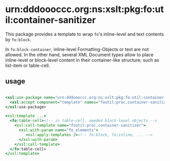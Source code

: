 # urn:dddoooccc.org:ns:xslt:pkg:fo:util:container-sanitizer

This package provides a template to wrap `fo`'s inline-level and text contents by `fo:block`.

In `fo:block-container`, inline-level Formatting-Objects or text are not allowed. 
In the other hand, several XML Document types allow to place inline-level or block-level content in their container-like structure;
such as list-item or table-cell.


## usage

```xslt

<xsl:use-package name="urn:dddoooccc.org:ns:xslt:pkg:fo:util:container-sanitizer">
  <xsl:accept component="template" names="foutil:proc.container-sanitizer"/>
</xsl:use-package>

<xsl:template ...>
  <fo:table-cell><!-- in table-cell, needed block-level objects -->
    <xsl:call-template name="foutil:proc.container-sanitizer">
      <xsl:with-param name="fo_elements">
         <xsl:apply-templates /><!-- fo:block, fo:inline, ... -->
      </xsl:with-param>
    </xsl:call-template>
  </fo:table-cell>
</xsl:template>
```
